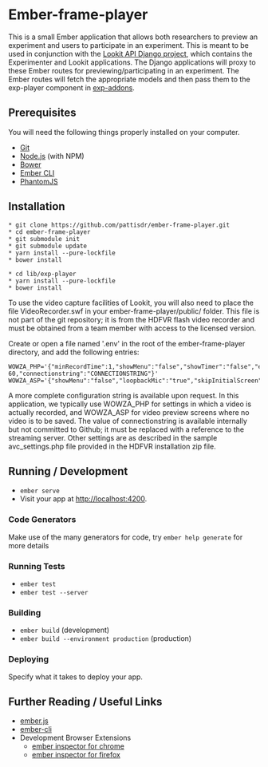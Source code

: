 # Ember-frame-player

This is a small Ember application that allows both researchers to preview an experiment and users to
participate in an experiment. This is meant to be used in conjunction with the [Lookit API Django project](https://github.com/CenterForOpenScience/lookit-api), which contains the Experimenter and Lookit applications.
The Django applications will proxy to these Ember routes for previewing/participating in an experiment.
The Ember routes will fetch the appropriate models and then pass them to the exp-player component in [exp-addons](https://github.com/CenterForOpenScience/exp-addons).

## Prerequisites

You will need the following things properly installed on your computer.

* [Git](http://git-scm.com/)
* [Node.js](http://nodejs.org/) (with NPM)
* [Bower](http://bower.io/)
* [Ember CLI](http://ember-cli.com/)
* [PhantomJS](http://phantomjs.org/)

## Installation
```
* git clone https://github.com/pattisdr/ember-frame-player.git
* cd ember-frame-player
* git submodule init
* git submodule update
* yarn install --pure-lockfile
* bower install

* cd lib/exp-player
* yarn install --pure-lockfile
* bower install
```

To use the video capture facilities of Lookit, you will also need to place the file VideoRecorder.swf in your ember-frame-player/public/ folder. This file is not part of the git repository; it is from the HDFVR flash video recorder and must be obtained from a team member with access to the licensed version.

Create or open a file named '.env' in the root of the ember-frame-player directory, and add the following entries:

```
WOWZA_PHP='{"minRecordTime":1,"showMenu":"false","showTimer":"false","enableBlinkingRec":1,"skipInitialScreen":1,"recordAgain":"false","showSoundBar":"true","hideDeviceSettingsButtons":1,"microphoneGain": 60,"connectionstring":"CONNECTIONSTRING"}'
WOWZA_ASP='{"showMenu":"false","loopbackMic":"true","skipInitialScreen":1,"showSoundBar":"true","snapshotEnable":"false"}'
```
A more complete configuration string is available upon request. In this application, we typically use WOWZA_PHP for settings in which a video is actually recorded, and WOWZA_ASP for video preview screens where no video is to be saved. The value of connectionstring is available internally but not committed to Github; it must be replaced with a reference to the streaming server. Other settings are as described in the sample avc_settings.php file provided in the HDFVR installation zip file.

## Running / Development

* `ember serve`
* Visit your app at [http://localhost:4200](http://localhost:4200).

### Code Generators

Make use of the many generators for code, try `ember help generate` for more details

### Running Tests

* `ember test`
* `ember test --server`

### Building

* `ember build` (development)
* `ember build --environment production` (production)

### Deploying

Specify what it takes to deploy your app.

## Further Reading / Useful Links

* [ember.js](http://emberjs.com/)
* [ember-cli](http://ember-cli.com/)
* Development Browser Extensions
  * [ember inspector for chrome](https://chrome.google.com/webstore/detail/ember-inspector/bmdblncegkenkacieihfhpjfppoconhi)
  * [ember inspector for firefox](https://addons.mozilla.org/en-US/firefox/addon/ember-inspector/)
